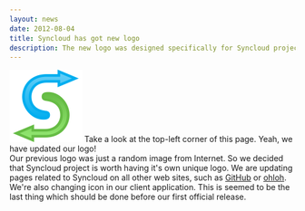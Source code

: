 ```yaml
---
layout: news
date: 2012-08-04
title: Syncloud has got new logo
description: The new logo was designed specifically for Syncloud project
---
```


<div>
    <p>
        <img src="/images/news/new-logo.png"/>
        Take a look at the top-left corner of this page. Yeah, we have updated our logo!
        <br/>
        Our previous logo was just a random image from Internet. So we decided that Syncloud project is worth having it's own unique logo. We are updating pages related to Syncloud on all other web sites, such as <a href="https://github.com/syncloud">GitHub</a> or <a href="https://www.ohloh.net/p/syncloud">ohloh</a>. We're also changing icon in our client application. This is seemed to be the last thing which should be done before our first official release.
    </p>
</div>